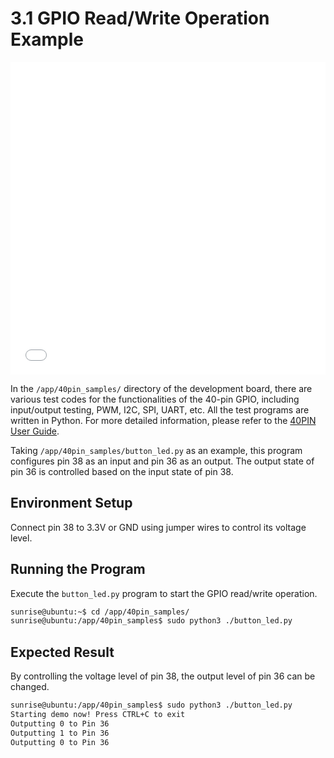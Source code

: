 # 3.1 GPIO Read/Write Operation Example

<iframe src="//player.bilibili.com/player.html?aid=700903305&bvid=BV1rm4y1E73q&cid=1196557887&page=16" scrolling="no" border="0" frameborder="no" framespacing="0" width="100%" height="500" allowfullscreen="true"> </iframe>

In the `/app/40pin_samples/` directory of the development board, there are various test codes for the functionalities of the 40-pin GPIO, including input/output testing, PWM, I2C, SPI, UART, etc. All the test programs are written in Python. For more detailed information, please refer to the [40PIN User Guide](../python_development/40pin_user_guide/40pin_define.md).

Taking `/app/40pin_samples/button_led.py` as an example, this program configures pin 38 as an input and pin 36 as an output. The output state of pin 36 is controlled based on the input state of pin 38.

## Environment Setup
Connect pin 38 to 3.3V or GND using jumper wires to control its voltage level.

## Running the Program
Execute the `button_led.py` program to start the GPIO read/write operation.

```bash
sunrise@ubuntu:~$ cd /app/40pin_samples/
sunrise@ubuntu:/app/40pin_samples$ sudo python3 ./button_led.py
```

## Expected Result
By controlling the voltage level of pin 38, the output level of pin 36 can be changed.

```bash
sunrise@ubuntu:/app/40pin_samples$ sudo python3 ./button_led.py
Starting demo now! Press CTRL+C to exit
Outputting 0 to Pin 36
Outputting 1 to Pin 36
Outputting 0 to Pin 36
```